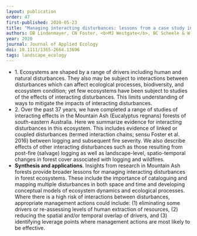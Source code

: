 ```yaml
---
layout: publication
order: 47
first-published: 2020-05-23
title: "Managing interacting disturbances: lessons from a case study in Australian forests."
authors: DB Lindenmayer, CN Foster, <b>MJ Westgate</b>, BC Scheele & W Blanchard
year: 2020
journal: Journal of Applied Ecology
doi: 10.1111/1365-2664.13696
tags: landscape_ecology
---
```

<ul>
  <li>1.	Ecosystems are shaped by a range of drivers including human and natural disturbances. They also may be subject to interactions between disturbances which can affect ecological processes, biodiversity, and ecosystem condition; yet few ecosystems have been subject to studies of the effects of interacting disturbances. This limits understanding of ways to mitigate the impacts of interacting disturbances.</li>
  <li>2.	Over the past 37 years, we have completed a range of studies of interacting effects in the Mountain Ash (Eucalyptus regnans) forests of south-eastern Australia. Here we summarize evidence for interacting disturbances in this ecosystem. This includes evidence of linked or coupled disturbances (termed interaction chains; sensu Foster et al. 2016) between logging and subsequent fire severity. We also describe effects of other interacting disturbances such as those resulting from post-fire (salvage) logging as well as landscape-level, spatio-temporal changes in forest cover associated with logging and wildfires.</li>
  <li><b>Synthesis and applications</b>. Insights from research in Mountain Ash forests provide broader lessons for managing interacting disturbances in forest ecosystems. These include the importance of cataloguing and mapping multiple disturbances in both space and time and developing conceptual models of ecosystem dynamics and ecological processes. Where there is a high risk of interactions between disturbances, appropriate management actions could include: (1) eliminating some drivers or re-assessing levels of human extraction of resources, (2) reducing the spatial and/or temporal overlap of drivers, and (3) identifying leverage points where management actions are most likely to be effective.</li>
</ul>
